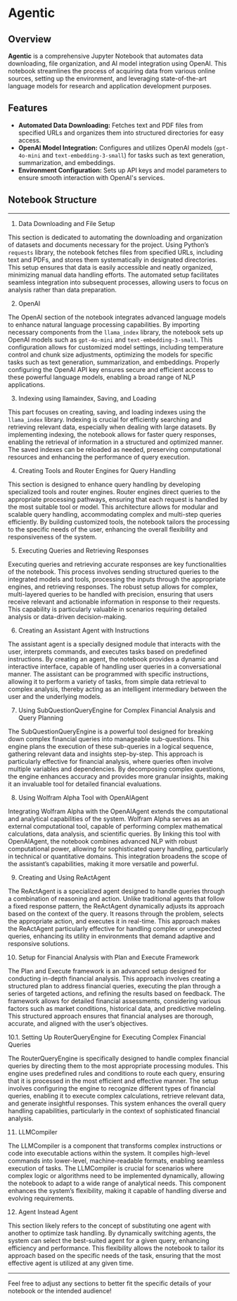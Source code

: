 # Agentic

## Overview

**Agentic** is a comprehensive Jupyter Notebook that automates data downloading, file organization, and AI model integration using OpenAI. This notebook streamlines the process of acquiring data from various online sources, setting up the environment, and leveraging state-of-the-art language models for research and application development purposes.

## Features

- **Automated Data Downloading:** Fetches text and PDF files from specified URLs and organizes them into structured directories for easy access.
- **OpenAI Model Integration:** Configures and utilizes OpenAI models (`gpt-4o-mini` and `text-embedding-3-small`) for tasks such as text generation, summarization, and embeddings.
- **Environment Configuration:** Sets up API keys and model parameters to ensure smooth interaction with OpenAI's services.

## Notebook Structure

---

1. Data Downloading and File Setup

This section is dedicated to automating the downloading and organization of datasets and documents necessary for the project. Using Python’s `requests` library, the notebook fetches files from specified URLs, including text and PDFs, and stores them systematically in designated directories. This setup ensures that data is easily accessible and neatly organized, minimizing manual data handling efforts. The automated setup facilitates seamless integration into subsequent processes, allowing users to focus on analysis rather than data preparation.

2. OpenAI

The OpenAI section of the notebook integrates advanced language models to enhance natural language processing capabilities. By importing necessary components from the `llama_index` library, the notebook sets up OpenAI models such as `gpt-4o-mini` and `text-embedding-3-small`. This configuration allows for customized model settings, including temperature control and chunk size adjustments, optimizing the models for specific tasks such as text generation, summarization, and embeddings. Properly configuring the OpenAI API key ensures secure and efficient access to these powerful language models, enabling a broad range of NLP applications.

3. Indexing using llamaindex, Saving, and Loading

This part focuses on creating, saving, and loading indexes using the `llama_index` library. Indexing is crucial for efficiently searching and retrieving relevant data, especially when dealing with large datasets. By implementing indexing, the notebook allows for faster query responses, enabling the retrieval of information in a structured and optimized manner. The saved indexes can be reloaded as needed, preserving computational resources and enhancing the performance of query execution.

4. Creating Tools and Router Engines for Query Handling

This section is designed to enhance query handling by developing specialized tools and router engines. Router engines direct queries to the appropriate processing pathways, ensuring that each request is handled by the most suitable tool or model. This architecture allows for modular and scalable query handling, accommodating complex and multi-step queries efficiently. By building customized tools, the notebook tailors the processing to the specific needs of the user, enhancing the overall flexibility and responsiveness of the system.

5. Executing Queries and Retrieving Responses

Executing queries and retrieving accurate responses are key functionalities of the notebook. This process involves sending structured queries to the integrated models and tools, processing the inputs through the appropriate engines, and retrieving responses. The robust setup allows for complex, multi-layered queries to be handled with precision, ensuring that users receive relevant and actionable information in response to their requests. This capability is particularly valuable in scenarios requiring detailed analysis or data-driven decision-making.

6. Creating an Assistant Agent with Instructions

The assistant agent is a specially designed module that interacts with the user, interprets commands, and executes tasks based on predefined instructions. By creating an agent, the notebook provides a dynamic and interactive interface, capable of handling user queries in a conversational manner. The assistant can be programmed with specific instructions, allowing it to perform a variety of tasks, from simple data retrieval to complex analysis, thereby acting as an intelligent intermediary between the user and the underlying models.

7. Using SubQuestionQueryEngine for Complex Financial Analysis and Query Planning

The SubQuestionQueryEngine is a powerful tool designed for breaking down complex financial queries into manageable sub-questions. This engine plans the execution of these sub-queries in a logical sequence, gathering relevant data and insights step-by-step. This approach is particularly effective for financial analysis, where queries often involve multiple variables and dependencies. By decomposing complex questions, the engine enhances accuracy and provides more granular insights, making it an invaluable tool for detailed financial evaluations.

8. Using Wolfram Alpha Tool with OpenAIAgent

Integrating Wolfram Alpha with the OpenAIAgent extends the computational and analytical capabilities of the system. Wolfram Alpha serves as an external computational tool, capable of performing complex mathematical calculations, data analysis, and scientific queries. By linking this tool with OpenAIAgent, the notebook combines advanced NLP with robust computational power, allowing for sophisticated query handling, particularly in technical or quantitative domains. This integration broadens the scope of the assistant’s capabilities, making it more versatile and powerful.

9. Creating and Using ReActAgent

The ReActAgent is a specialized agent designed to handle queries through a combination of reasoning and action. Unlike traditional agents that follow a fixed response pattern, the ReActAgent dynamically adjusts its approach based on the context of the query. It reasons through the problem, selects the appropriate action, and executes it in real-time. This approach makes the ReActAgent particularly effective for handling complex or unexpected queries, enhancing its utility in environments that demand adaptive and responsive solutions.

10. Setup for Financial Analysis with Plan and Execute Framework

The Plan and Execute framework is an advanced setup designed for conducting in-depth financial analysis. This approach involves creating a structured plan to address financial queries, executing the plan through a series of targeted actions, and refining the results based on feedback. The framework allows for detailed financial assessments, considering various factors such as market conditions, historical data, and predictive modeling. This structured approach ensures that financial analyses are thorough, accurate, and aligned with the user’s objectives.

10.1. Setting Up RouterQueryEngine for Executing Complex Financial Queries

The RouterQueryEngine is specifically designed to handle complex financial queries by directing them to the most appropriate processing modules. This engine uses predefined rules and conditions to route each query, ensuring that it is processed in the most efficient and effective manner. The setup involves configuring the engine to recognize different types of financial queries, enabling it to execute complex calculations, retrieve relevant data, and generate insightful responses. This system enhances the overall query handling capabilities, particularly in the context of sophisticated financial analysis.

11. LLMCompiler

The LLMCompiler is a component that transforms complex instructions or code into executable actions within the system. It compiles high-level commands into lower-level, machine-readable formats, enabling seamless execution of tasks. The LLMCompiler is crucial for scenarios where complex logic or algorithms need to be implemented dynamically, allowing the notebook to adapt to a wide range of analytical needs. This component enhances the system’s flexibility, making it capable of handling diverse and evolving requirements.

12. Agent Instead Agent

This section likely refers to the concept of substituting one agent with another to optimize task handling. By dynamically switching agents, the system can select the best-suited agent for a given query, enhancing efficiency and performance. This flexibility allows the notebook to tailor its approach based on the specific needs of the task, ensuring that the most effective agent is utilized at any given time.

---

Feel free to adjust any sections to better fit the specific details of your notebook or the intended audience!
